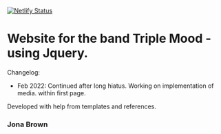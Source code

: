 [![Netlify Status](https://api.netlify.com/api/v1/badges/3291e592-08a6-477e-a993-e87eda956ff1/deploy-status)](https://app.netlify.com/sites/triplemood/deploys)

# Website for the band Triple Mood - using Jquery.

Changelog:
- Feb 2022: Continued after long hiatus. Working on implementation of media. within first page.

Developed with help from templates and references.

### Jona Brown
